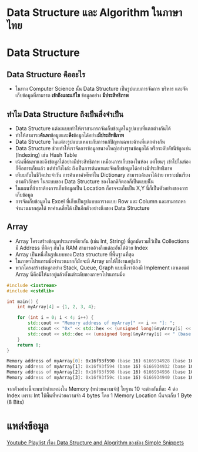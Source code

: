 # Data Structure และ Algorithm ในภาษาไทย


# Data Structure

## Data Structure คืออะไร
- ในทาง Computer Science นั้น Data Structure เป็นรูปแบบการจัดการ บริหาร และจัดเก็บข้อมูลที่สามารถ **เข้าถึงและแก้ไข** ข้อมูลอย่าง **มีประสิทธิภาพ**

## ทำไม Data Structure ถึงเป็นสิ่งจำเป็น
- Data Structure แต่ละแบบทำให้เราสามารถจัดเก็บข้อมูลในรูปแบบที่แตกต่างกันได้
- ทำให้สามารถ**ค้นหา**ข้อมูลและ**ดึง**ข้อมูลได้อย่าง**มีประสิทธิภาพ**
- Data Structure ในแต่ละรูปแบบเหมาะกับการแก้ปัญหาเฉพาะด้านที่แตกต่างกัน
- Data Structure ช่วยทำให้เราจัดการข้อมูลขนาดใหญ่อย่างฐานข้อมูลได้ หรือระดับดัชนีข้อูลเช่น (Indexing) เช่น Hash Table
- เน้นที่ค้นหาและดึงข้อมูลได้อย่างมีประสิทธิภาพ เหมือนการเก็บของในห้อง แค่โยนๆ เข้าไปในห้องก็คือการเก็บแล้ว แต่ทำยังไงล่ะ ถึงเป็นการต้นหาและจัดเก็บข้อมูลได้อย่างมีประสิทธิภาพ
- เทีบบกับในชีวิตประจำวัน การค้นหาคำศัพท์ใน Dictionary สามารถค้นหาได้ง่าย เพราะมันเรียงตามตัวอักษร ในระบบของ Data Structure ของโลกดิจิตอลก็เป็นแบบนีั้น
- ในแผนที่ถ้าเราต้องการเก็บข้อมูลเป็น Location ก็อาจจะเก็บเป็น X,Y นี่ก็เป็นตัวอย่างของการเก็บข้อมูล
- การจัดเก็บข้อมูลใน Excel ที่เก็บเป็นรูปแบบตารางแบบ Row และ Column และสามารถหาจำนวนมากสุดได้ หาค่าเฉลี่ยได้ เป็นอีกตัวอย่างนึงของ Data Structure

## Array 
- Array โครงสร้างข้อมูลประเภทเดียวกัน (เช่น Int, String) ที่ถูกมัดรวมไว้เป็น Collections มี Address ที่ติดๆ กันใน RAM สามารถอ้างถึงแต่ละอันได้ด้วย Index
- Array เป็นหนึ่งในรูปแบบของ Data structure ที่พื้นฐานที่สุด
- ในภาษาโปรแกรมมิ่งจำนวนมากก็มักจะมี Array มาให้ใช้งานอยู่แล้ว
- พวกโครงสร้างข้อมูลอย่าง Stack, Queue, Graph แบบนี้เราต้องมี Implement เอาเองแต่ Array นี่คือมีให้มาอยู่แล้วตั้งแต่ระดับของภาษาโปรแกรมมิ่ง



```cpp
#include <iostream>
#include <cstdlib>

int main() {
    int myArray[4] = {1, 2, 3, 4};

    for (int i = 0; i < 4; i++) {
        std::cout << "Memory address of myArray[" << i << "]: ";
        std::cout << "0x" << std::hex << (unsigned long)&myArray[i] << " (base 16) "; // cast the address to unsigned long to print it as hexadecimal
        std::cout << std::dec << (unsigned long)&myArray[i] << " (base 10)" << std::endl;
    }
    return 0;
}
```

```zsh
Memory address of myArray[0]: 0x16f93f590 (base 16) 6166934928 (base 10)
Memory address of myArray[1]: 0x16f93f594 (base 16) 6166934932 (base 10)
Memory address of myArray[2]: 0x16f93f598 (base 16) 6166934936 (base 10)
Memory address of myArray[3]: 0x16f93f59c (base 16) 6166934940 (base 10)
```

จากตัวอย่างนี้จะพบว่าตำแหน่งใน Memory (หน่วยความจำ) ใยฐาน 10 จะต่างกันที่ละ 4 ต่อ Index เพราะ Int ใช้พื้นที่หน่วยความจำ 4 bytes โดย 1 Memory Location นั้นจะเก็บ 1 Byte (8 Bits)

# แหล่งข้อมูล
[Youtube Playlist เรื่อง Data Structure and Alogrithm ของช่อง Simple Snippets](https://www.youtube.com/playlist?list=PLIY8eNdw5tW_zX3OCzX7NJ8bL1p6pWfgG)
